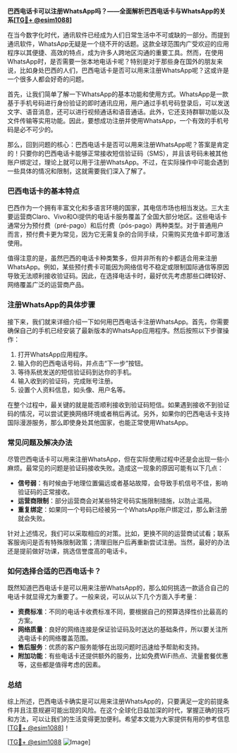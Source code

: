 **巴西电话卡可以注册WhatsApp吗？——全面解析巴西电话卡与WhatsApp的关系[[TG💪+ @esim1088](https://t.me/s/esim1088)]**

在当今数字化时代，通讯软件已经成为人们日常生活中不可或缺的一部分。而提到通讯软件，WhatsApp无疑是一个绕不开的话题。这款全球范围内广受欢迎的应用程序以其便捷、高效的特点，成为许多人跨地区沟通的重要工具。然而，在使用WhatsApp时，是否需要一张本地电话卡呢？特别是对于那些身在国外的朋友来说，比如身处巴西的人们，巴西电话卡是否可以用来注册WhatsApp呢？这或许是一个很多人都会好奇的问题。

首先，让我们简单了解一下WhatsApp的基本功能和使用方式。WhatsApp是一款基于手机号码进行身份验证的即时通讯应用，用户通过手机号码登录后，可以发送文字、语音消息，还可以进行视频通话和语音通话。此外，它还支持群聊功能以及文件传输等实用功能。因此，要想成功注册并使用WhatsApp，一个有效的手机号码是必不可少的。

那么，回到问题的核心：巴西电话卡是否可以用来注册WhatsApp呢？答案是肯定的！只要你的巴西电话卡能够正常接收短信验证码（SMS），并且该号码未被其他账户绑定过，理论上就可以用于注册WhatsApp。不过，在实际操作中可能会遇到一些具体的情况和限制，这就需要我们深入了解了。

### 巴西电话卡的基本特点

巴西作为一个拥有丰富文化和多语言环境的国家，其电信市场也相当发达。三大主要运营商Claro、Vivo和Oi提供的电话卡服务覆盖了全国大部分地区。这些电话卡通常分为预付费（pré-pago）和后付费（pós-pago）两种类型。对于普通用户而言，预付费卡更为常见，因为它无需复杂的合同手续，只需购买充值卡即可激活使用。

值得注意的是，虽然巴西的电话卡种类繁多，但并非所有的卡都适合用来注册WhatsApp。例如，某些预付费卡可能因为网络信号不稳定或限制国际通信等原因导致无法顺利接收验证码。因此，在选择电话卡时，最好优先考虑那些口碑较好、网络覆盖广泛的运营商产品。

### 注册WhatsApp的具体步骤

接下来，我们就来详细介绍一下如何用巴西电话卡注册WhatsApp。首先，你需要确保自己的手机已经安装了最新版本的WhatsApp应用程序。然后按照以下步骤操作：

1. 打开WhatsApp应用程序。
2. 输入你的巴西电话号码，并点击“下一步”按钮。
3. 等待系统发送的短信验证码到达你的手机。
4. 输入收到的验证码，完成账号注册。
5. 设置个人资料信息，如头像、用户名等。

在整个过程中，最关键的就是能否顺利接收到验证码短信。如果遇到接收不到验证码的情况，可以尝试更换网络环境或者稍后再试。另外，如果你的巴西电话卡支持国际漫游服务，那么即使身处其他国家，也能正常使用WhatsApp。

### 常见问题及解决办法

尽管巴西电话卡可以用来注册WhatsApp，但在实际使用过程中还是会出现一些小麻烦。最常见的问题是验证码接收失败。造成这一现象的原因可能有以下几点：

- **信号弱**：有时候由于地理位置偏远或者基站故障，会导致手机信号不佳，影响验证码的正常接收。
- **运营商限制**：部分运营商会对某些特定号码实施限制措施，以防止滥用。
- **重复绑定**：如果同一个号码已经被另一个WhatsApp账户绑定过，那么新注册就会失败。

针对上述情况，我们可以采取相应的对策。比如，更换不同的运营商试试看；联系客服询问是否有特殊限制政策；清理旧账户后再重新尝试注册。当然，最好的办法还是提前做好功课，挑选信誉度高的电话卡。

### 如何选择合适的巴西电话卡？

既然知道巴西电话卡是可以用来注册WhatsApp的，那么如何挑选一款适合自己的电话卡就显得尤为重要了。一般来说，可以从以下几个方面入手考量：

- **资费标准**：不同的电话卡收费标准不同，要根据自己的预算选择性价比最高的方案。
- **网络质量**：良好的网络连接是保证验证码及时送达的基础条件，所以要关注所选电话卡的网络覆盖范围。
- **售后服务**：优质的客户服务能够在出现问题时迅速给予帮助和支持。
- **附加功能**：有些电话卡还提供额外的服务，比如免费WiFi热点、流量套餐优惠等，这些都是值得考虑的因素。

### 总结

综上所述，巴西电话卡确实是可以用来注册WhatsApp的，只要满足一定的前提条件并且注意规避可能出现的风险。在这个全球化日益加深的时代，掌握正确的技巧和方法，可以让我们的生活变得更加便利。希望本文能为大家提供有用的参考信息[[TG💪+ @esim1088](https://t.me/s/esim1088)]！

[[TG💪+ @esim1088](https://t.me/s/esim1088) ![Image](https://i.postimg.cc/4NQfJmqS/Snipaste-2025-05-13-00-14-12.png)]